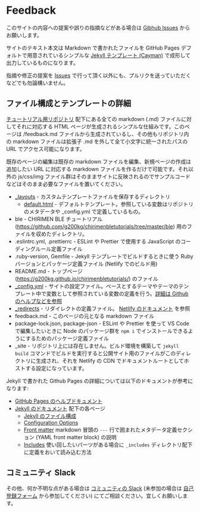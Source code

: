 # Feedback

このサイトの内容への提案や誤りの指摘などがある場合は [Gibhub Issues](https://github.com/g200kg/chirimenbletutorials/issues) からお願いします。

サイトのテキスト本文は Markdown で書かれたファイルを GitHub Pages デフォルトで用意されているシンプルな [Jekyll テンプレート (Cayman)](https://github.com/pages-themes/cayman) で成形して出力しているものになります。

指摘や修正の提案を [Issues](https://github.com/g200kg/chirimenbletutorials/issues) で行って頂く以外にも、プルリクを送っていただくなどでも勿論構いません。

<!--
また、CHIRIMEN コミュニティメンバーで [チュートリアル用リポジトリ](https://github.com/chirimen-oh/tutorials/) の書き込み権限を持っている方は、Web ブラウザで Github にアクセスして各ページの markdown ファイルを直接編集していただくなどしても勿論構いません。

いずれかの方法でリポジトリの master ブランチのファイルを変更すると、自動的に Netlify でビルドされて数十秒程度で本番サイトに反映されます。ビルドの進捗や結果は [Netlify の Deploys](https://app.netlify.com/sites/tutorial-chirimen-org/deploys) で確認できます。

## 編集時の注意

本サイトは [GitHub Pages](https://help.github.com/articles/using-jekyll-as-a-static-site-generator-with-github-pages/) で使われている Jekyll テンプレートを使っていますが、実際のホスティングには GitHub Pages ではなく Netlify を利用しています。Markdown の変換は Github Pages となるべく互換になるようセットアップしていますが、全ての挙動が Github Pages と同様ではありません。

具体的には、Netlify 側の機能として、**各ページの URL は元ファイル名に関わらず小文字に統一** (大文字を含む URL にアクセスすると 301 で小文字 URL にリダイレクトされる)、**末尾の .html や .md あるいは / もなしでアクセス** できるようになります。リポジトリのファイルと Web での URL が異なるのは望ましくないため、**ディレクトリ名や Markdown ファイル名には原則全て小文字を使用してください**。また、Markdown ファイル内での **相対リンクについては GitHub Pages の時と同様 .md 付きの相対リンクで記述してください**。そうすることでサーバ側のビルド時に自動的に .md なしの相対リンクに変換されるので、サイト上でのリンクも GitHub Web 上でのリンクも両方が有効になります。

なお、Netlify でのビルドログなどは Github のコミット通知と併せて下記コミュニティ Slack の #github チャンネルに通知されるようになっています。編集結果が反映されない場合などはビルドに失敗していないか確認してください。
-->
## ファイル構成とテンプレートの詳細

[チュートリアル用リポジトリ](https://github.com/g200kg/chirimenbletutorials) 配下にある全ての markdown (.md) ファイルに対してそれに対応する HTML ページが生成されるシンプルな仕組みです。このページは /feedback.md ファイルから生成されているし、その他もリポジトリ内の markdown ファイルは拡張子 .md を外して全て小文字に統一されたパスの URL でアクセス可能になります。

既存のページの編集は既存の markdown ファイルを編集、新規ページの作成は追加したい URL に対応する markdown ファイルを作るだけで可能です。それ以外の js/css/img ファイル群はそのままサイトに反映されるのでサンプルコードなどはそのまま必要なファイルを置いてください。

* [_layouts](https://github.com/g200kg/chirimenbletutorials/tree/master/_layouts) - カスタムテンプレートファイルを保存するディレクトリ
  * [default.html](https://github.com/g200kg/chirimenbletutorials/blob/master/_layouts/default.html) - デフォルトテンプレート。参照している変数はリポジトリのメタデータや _config.yml で定義しているもの。
* ble - CHIRIMEN BLE チュートリアル (https://github.com/g200kg/chirimenbletutorials/tree/master/ble) 用のファイルを収めたディレクトリ。
* .eslintrc.yml, .prettierrc - ESLint や Prettier で使用する JavaScript のコーディングルール定義ファイル
* .ruby-version, Gemfile - Jekyll テンプレートでビルドするときに使う Ruby バージョンとパッケージ定義ファイル (Netlify でのビルド用)
* README.md - トップページ (https://g200kg.github.io/chirimenbletutorials/) のファイル
* [_config.yml](https://github.com/g200kg/chirimenbletutorials/blob/master/_config.yml) - サイトの設定ファイル。ベースとするテーマやテーマのテンプレート中で変数として参照されている変数の定義を行う。[詳細は Github のヘルプなどを参照](https://help.github.com/articles/configuring-jekyll/)
* [_redirects](https://github.com/g200kg/chirimenbletutorials/blob/master/_redirects) - リダイレクトの定義ファイル。 [Netlify のドキュメント](https://www.netlify.com/docs/redirects/) を参照
* feedback.md - このページの元となる markdown ファイル
* package-lock.json, package-json - ESLint や Prettier を使って VS Code で編集したいときに Node のパッケージ群を `npm i` でインストールできるようにするためのパッケージ定義ファイル
* _site - リポジトリ上には存在しません。ビルド環境を構築して `jekyll build` コマンドでビルドを実行すると公開サイト用のファイルがこのディレクトリに生成され、それを Netlify の CDN でドキュメントルートとしてホストする設定になっています。

Jekyll で書かれた Github Pages の詳細については以下のドキュメントが参考になります:

* [GitHub Pages のヘルプドキュメント](https://help.github.com/articles/using-jekyll-as-a-static-site-generator-with-github-pages/)
* [Jekyll のドキュメント](https://jekyllrb.com/docs/) 配下の各ページ
  * [Jekyll のファイル構成](https://jekyllrb.com/docs/structure/)
  * [Configuration Options](https://jekyllrb.com/docs/configuration/options/)
  * [Front matter](https://jekyllrb.com/docs/front-matter/) markdown 冒頭の `---` 行で囲まれたメタデータ定義セクション (YAML front matter block) の説明
  * [Includes](https://jekyllrb.com/docs/includes/) 使い回したいパーツがある場合に `_includes` ディレクトリ配下に定義をおいて読み込む方法

## コミュニティ Slack

その他、何か不明な点がある場合は [コミュニティの Slack](https://chirimen-oh.slack.com/) (未参加の場合は [自己登録フォーム](https://docs.google.com/forms/d/1GzkGfCcsRn4A6-uHPsLu2LszkqKcNJ3sFI4XRishHsE/viewform) から参加してください) にてご相談ください。宜しくお願いします。
